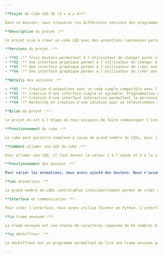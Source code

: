 ```yaml
---

**Projet de Cube LED 3D (4 x 4 x 4)**

Dans ce dossier, vous trouverez les différentes versions des programmes que j'ai réalisés.

**Description du projet :**

Ce projet vise à créer un cube LED avec des animations lumineuses personnalisables. Le cube sera doté d'une interface utilisateur permettant de créer ses propres animations.

**Versions du projet :**

- **V1 :** Trois boutons permettent à l'utilisateur de changer parmi les animations préinstallées sur l'Arduino. Un potentiomètre permet de varier la vitesse de l'animation sélectionnée.
- **V2 :** Une interface graphique permet à l'utilisateur de changer d'animations.
- **V3 :** Une interface graphique permet à l'utilisateur de créer une animation simple, générant un code à téléverser ensuite sur l'Arduino.
- **V4 :** Une interface graphique permet à l'utilisateur de créer une animation simple, générant et téléversant automatiquement le code sur l'Arduino.

**Détails des versions :**

- **V1 :** Création d'animations avec un code simple compatible avec l'Arduino Nano. Programmation permettant de changer d'animations via des boutons.
- **V2 :** Création d'une interface simple et agréable. Programmation des animations.
- **V3 :** Création d'une interface interactive permettant la personnalisation des animations. Programmation d'un code générant le programme des animations à téléverser.
- **V4 :** Recherche et création d'une solution pour un téléversement automatique du code.

**Bilan du projet :**

Le projet en est à l'étape où nous essayons de faire communiquer l'interface sur ordinateur avec le cube. Actuellement, les informations sont bien transmises lorsque l'utilisateur coche les étages qu'il souhaite allumer, et la carte Arduino reçoit et déchiffre la trame envoyée. Le cube fonctionne aussi avec des fonctions sélectionnables via trois boutons, et la vitesse de chaque animation peut être modifiée à l'aide d'un potentiomètre. Le principal problème rencontré est l'impossibilité d'utiliser les broches 0 et 1 en même temps que le moniteur série, ce qui empêche l'allumage de deux rangées de LEDs.

**Fonctionnement du cube :**

Le cube peut paraître complexe à cause du grand nombre de LEDs, mais il peut être simplifié par un schéma. Le principe est de créer un circuit réversible permettant d'allumer ou d'éteindre une LED en changeant le sens du courant. Cela permet d'allumer certaines LEDs et pas d'autres dans une même rangée.

**Comment allumer une LED du cube :**

Pour allumer une LED, il faut donner la valeur 1 à l'anode et 0 à la cathode. Pour l'éteindre, il faut inverser les valeurs. Pour allumer toutes les LEDs du cube, on utilise ce même système. Le langage C++ permet de le faire de manière concise avec un programme adapté.

**Fonctionnement des boutons :**

Pour varier les animations, nous avons ajouté des boutons. Nous n'avions que deux broches restantes sur l'Arduino : l'une pour le potentiomètre qui fait varier la tension, et l'autre pour trois boutons distincts grâce à des résistances différentes. La programmation consiste à lire la tension obtenue, la comparer à celle attendue et lancer l'animation correspondante. Nous avons commencé par un code simple affichant '1' lorsque le bouton est activé.

**Les animations :**

Le grand nombre de LEDs contrôlables individuellement permet de créer de nombreuses animations variées. Le programme ci-joint allume une colonne du cube à intervalles réguliers définis par la variable 't'.

**Interface et communication :**

Pour créer l'interface, nous avons utilisé Tkinter en Python. L'interface comporte quatre cases à cocher correspondant aux quatre étages du cube. Lorsque l'utilisateur coche une case, la trame correspondante est envoyée directement à la carte Arduino qui la déchiffre.

**La trame envoyée :**

La trame envoyée est une chaîne de caractères composée de 64 nombres binaires. Pour allumer un étage, la trame contient 16 chiffres '1', et pour l'éteindre, 16 chiffres '0'.

**Le déchiffreur :**

Le déchiffreur est un programme permettant de lire une trame envoyée par l'ordinateur. Il y a 64 nombres binaires envoyés à l'Arduino, chaque caractère contrôlant l'état d'une LED. Ce programme lit chaque caractère et contrôle les LEDs en conséquence, répétant l'opération pour toutes les LEDs du cube.

---
```

